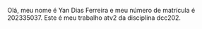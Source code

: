 Olá, meu nome é Yan Dias Ferreira e meu número de matrícula é 202335037. Este é meu trabalho atv2 da disciplina dcc202.